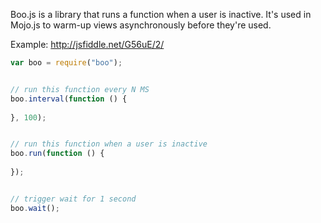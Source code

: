 Boo.js is a library that runs a function when a user is inactive. It's used in Mojo.js to warm-up views asynchronously before they're used.

Example: http://jsfiddle.net/G56uE/2/

```javascript
var boo = require("boo");


// run this function every N MS
boo.interval(function () {
  
}, 100);


// run this function when a user is inactive
boo.run(function () {
  
});


// trigger wait for 1 second
boo.wait();
```